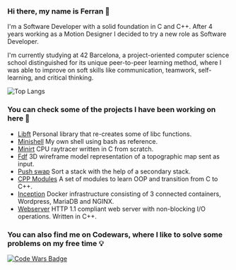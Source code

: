 ### Hi there, my name is Ferran 👋

I'm a Software Developer with a solid foundation in C and C++. After 4 years working as a Motion Designer I decided to try a new role as Software Developer. 

I'm currently studying at 42 Barcelona, a project-oriented computer science school distinguished for its unique peer-to-peer learning method, where I was able to improve on soft skills like communication, teamwork, self-learning, and critical thinking.

![Top Langs](https://github-readme-stats.vercel.app/api/top-langs/?username=ferri17&layout=compact)

### You can check some of the projects I have been working on here 🔭
* [Libft](https://github.com/ferri17/libft) Personal library that re-creates some of libc functions.
* [Minishell](https://github.com/ferri17/minishell) My own shell using bash as reference.
* [Minirt](https://github.com/ferri17/miniRT) CPU raytracer written in C from scratch.
* [Fdf](https://github.com/ferri17/FdF) 3D wireframe model representation of a topographic map sent as input.
* [Push swap](https://github.com/ferri17/push_swap) Sort a stack with the help of a secondary stack.
* [CPP Modules](https://github.com/ferri17/CPP_Modules) A set of modules to learn OOP and transition from C to C++.
* [Inception](https://github.com/ferri17/inception) Docker infrastructure consisting of 3 connected containers, Wordpress, MariaDB and NGINX.
* [Webserver](https://github.com/ferri17/webserver) HTTP 1.1 compliant web server with non-blocking I/O operations. Written in C++.

### You can also find me on Codewars, where I like to solve some problems on my free time 💡

[![Code Wars Badge](https://www.codewars.com/users/Ferran%20Bosch/badges/large)](https://www.codewars.com/users/Ferran%20Bosch)
<!--
**ferri17/ferri17** is a ✨ _special_ ✨ repository because its `README.md` (this file) appears on your GitHub profile.

Here are some ideas to get you started:

- 🔭 I’m currently working on ...
- 🌱 I’m currently learning ...
- 👯 I’m looking to collaborate on ...
- 🤔 I’m looking for help with ...
- 💬 Ask me about ...
- 📫 How to reach me: ...
- 😄 Pronouns: ...
- ⚡ Fun fact: ...
-->
